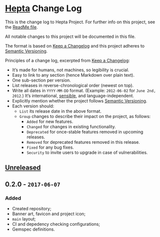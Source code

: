 # [Hepta](https://github.com/Nereare/Hepta) Change Log

This is the change log to Hepta Project. For further info on this project, see the [ReadMe file](https://github.com/Nereare/Hepta/blob/master/readme.md).

All notable changes to this project will be documented in this file.

The format is based on [Keep a Changelog](http://keepachangelog.com/) and this project adheres to [Semantic Versioning](http://semver.org/).

Principles of a change log, excerpted from [Keep a Changelog](http://keepachangelog.com/):

  * It’s made for humans, not machines, so legibility is crucial.
  * Easy to link to any section (hence Markdown over plain text).
  * One sub-section per version.
  * List releases in reverse-chronological order (newest on top).
  * Write all dates in `YYYY-MM-DD` format. (Example: `2012-06-02` for `June 2nd, 2012`.) It’s international, [sensible](http://xkcd.com/1179/), and language-independent.
  * Explicitly mention whether the project follows [Semantic Versioning](http://semver.org/).
  * Each version should:
    * `List` its release date in the above format.
    * `Group` changes to describe their impact on the project, as follows:
      * `Added` for new features.
      * `Changed` for changes in existing functionality.
      * `Deprecated` for once-stable features removed in upcoming releases.
      * `Removed` for deprecated features removed in this release.
      * `Fixed` for any bug fixes.
      * `Security` to invite users to upgrade in case of vulnerabilities.

## [Unreleased]

## 0.2.0 - `2017-06-07`

### Added

  * Created repository;
  * Banner art, favicon and project icon;
  * `main` layout;
  * CI and depedency checking configurations;
  * Gemspec definitions.

[Unreleased]: https://github.com/Nereare/Hepta/compare/v0.2.0...HEAD
